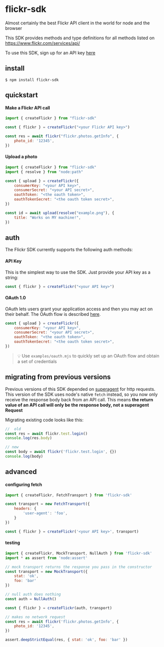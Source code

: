 # flickr-sdk

Almost certainly the best Flickr API client in the world for node and the browser

This SDK provides methods and type definitions for all methods listed on https://www.flickr.com/services/api/

To use this SDK, sign up for an API key [here][api key]

## install

```
$ npm install flickr-sdk
```

## quickstart

#### Make a Flickr API call

```js
import { createFlickr } from "flickr-sdk"

const { flickr } = createFlickr("<your Flickr API key>")

const res = await flickr("flickr.photos.getInfo", {
    photo_id: '12345',
})
```

#### Upload a photo

```js
import { createFlickr } from "flickr-sdk"
import { resolve } from "node:path"

const { upload } = createFlickr({
    consumerKey: "<your API key>",
    consumerSecret: "<your API secret>",
    oauthToken: "<the oauth token>",
    oauthTokenSecret: "<the oauth token secret>",
})

const id = await upload(resolve("example.png"), {
    title: "Works on MY machine!",
})
```

## auth

The Flickr SDK currently supports the following auth methods:

#### API Key

This is the simplest way to use the SDK. Just provide your API key as a string:

```js
const { flickr } = createFlickr("<your API key>")
```
#### OAuth 1.0

OAuth lets users grant your application access and then you may act on their
behalf. The OAuth flow is described [here][oauth].

```js
const { upload } = createFlickr({
    consumerKey: "<your API key>",
    consumerSecret: "<your API secret>",
    oauthToken: "<the oauth token>",
    oauthTokenSecret: "<the oauth token secret>",
})
```

> 💡 Use `examples/oauth.mjs` to quickly set up an OAuth flow and obtain a
> set of credentials

## migrating from previous versions

Previous versions of this SDK depended on [superagent][superagent] for http
requests. This version of the SDK uses node's native `fetch` instead, so you now
only receive the response body back from an API call. This means **the return
value of an API call will only be the response body, not a superagent Request**

Migrating existing code looks like this:

```js
//  old
const res = await flickr.test.login()
console.log(res.body)

// new
const body = await flickr('flickr.test.login', {})
console.log(body)
```

## advanced

#### configuring fetch

```js
import { createFlickr, FetchTransport } from 'flickr-sdk'

const transport = new FetchTransport({
    headers: {
        'user-agent': 'foo',
    }
})

const { flickr } = createFlickr('<your API key>', transport)
```

#### testing

```js
import { createFlickr, MockTransport, NullAuth } from 'flickr-sdk'
import * as assert from 'node:assert'

// mock transport returns the response you pass in the constructor
const transport = new MockTransport({
    stat: 'ok',
    foo: 'bar'
})

// null auth does nothing
const auth = NullAuth()

const { flickr } = createFlickr(auth, transport)

// makes no network request
const res = await flickr('flickr.photos.getInfo', {
    photo_id: '12345',
})

assert.deepStrictEqual(res, { stat: 'ok', foo: 'bar' })
```

[api key]: https://www.flickr.com/services/apps/create/
[oauth]: https://www.flickr.com/services/api/auth.oauth.html
[superagent]: https://github.com/ladjs/superagent/
